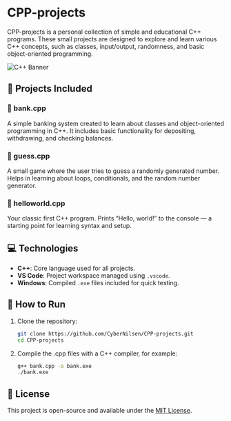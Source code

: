 # CPP-projects

CPP-projects is a personal collection of simple and educational C++ programs. These small projects are designed to explore and learn various C++ concepts, such as classes, input/output, randomness, and basic object-oriented programming.

![C++ Banner](https://upload.wikimedia.org/wikipedia/commons/1/18/ISO_C%2B%2B_Logo.svg)

## 📁 Projects Included

### 🔹 bank.cpp
A simple banking system created to learn about classes and object-oriented programming in C++. It includes basic functionality for depositing, withdrawing, and checking balances.

### 🔹 guess.cpp
A small game where the user tries to guess a randomly generated number. Helps in learning about loops, conditionals, and the random number generator.

### 🔹 helloworld.cpp
Your classic first C++ program. Prints “Hello, world!” to the console — a starting point for learning syntax and setup.

## 💻 Technologies

- **C++**: Core language used for all projects.
- **VS Code**: Project workspace managed using `.vscode`.
- **Windows**: Compiled `.exe` files included for quick testing.

## 🚀 How to Run

1. Clone the repository:
   ```bash
   git clone https://github.com/CyberNilsen/CPP-projects.git
   cd CPP-projects
2. Compile the .cpp files with a C++ compiler, for example:
   ```bash
   g++ bank.cpp -o bank.exe
   ./bank.exe

## 📄 License

This project is open-source and available under the [MIT License](LICENSE).
